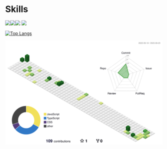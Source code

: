 
<!--
**rlawnahd/rlawnahd** is a ✨ _special_ ✨ repository because its `README.md` (this file) appears on your GitHub profile.

Here are some ideas to get you started:

- 🔭 I’m currently working on ...
- 🌱 I’m currently learning ...
- 👯 I’m looking to collaborate on ...
- 🤔 I’m looking for help with ...
- 💬 Ask me about ...
- 📫 How to reach me: ...
- 😄 Pronouns: ...
- ⚡ Fun fact: ...
-->
# Skills
<img src="https://img.shields.io/badge/javascript-F7DF1E?style=flat&logo=javascript&logoColor=black"><img src="https://img.shields.io/badge/typescript-3178C6?style=flat&logo=typescript&logoColor=white"/><img src="https://img.shields.io/badge/react-61DAFB?style=flat&logo=react&logoColor=black">
<img src="https://img.shields.io/badge/Next.js-000000?style=flat&logo=Next.js&logoColor=white"/>

[![Top Langs](https://github-readme-stats.vercel.app/api/top-langs/?username=rlawnahd)](https://github.com/rlawnahd/github-readme-stats)

![](./profile-3d-contrib/profile-green-animate.svg)
